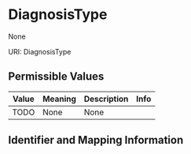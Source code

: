 # DiagnosisType

None

URI: DiagnosisType

## Permissible Values

| Value | Meaning | Description | Info |
| --- | --- | --- | --- |
| TODO | None | None | |


## Identifier and Mapping Information


